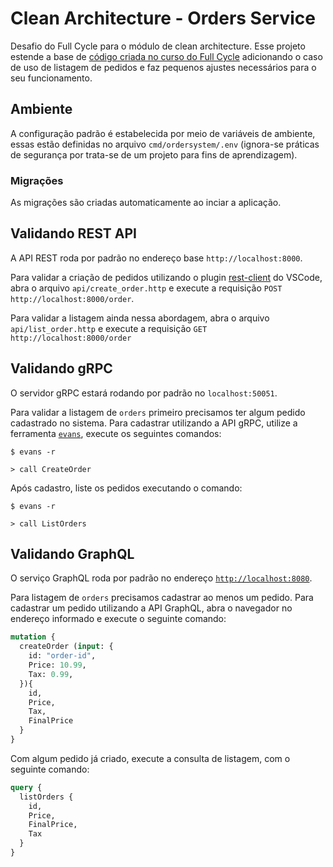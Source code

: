 # Clean Architecture - Orders Service

Desafio do Full Cycle para o módulo de clean architecture. Esse projeto estende a base de [código criada no curso do Full Cycle](https://github.com/devfullcycle/goexpert/tree/main/20-CleanArch) adicionando o caso de uso de listagem de pedidos e faz pequenos ajustes necessários para o seu funcionamento.

## Ambiente

A configuração padrão é estabelecida por meio de variáveis de ambiente, essas estão definidas no arquivo `cmd/ordersystem/.env` (ignora-se práticas de segurança por trata-se de um projeto para fins de aprendizagem).


### Migrações

As migrações são criadas automaticamente ao inciar a aplicação.

## Validando REST API

A API REST roda por padrão no endereço  base `http://localhost:8000`.

Para validar a criação de pedidos utilizando o plugin [rest-client](https://marketplace.visualstudio.com/items?itemName=humao.rest-client) do VSCode, abra o arquivo `api/create_order.http` e execute a requisição `POST http://localhost:8000/order`.

Para validar a listagem ainda nessa abordagem, abra o arquivo `api/list_order.http` e execute a requisição `GET http://localhost:8000/order`

## Validando gRPC

O servidor gRPC estará rodando por padrão no `localhost:50051`.

Para validar a listagem de `orders` primeiro precisamos ter algum pedido cadastrado no sistema. Para cadastrar utilizando a API gRPC, utilize a ferramenta [`evans`](https://github.com/ktr0731/evans?tab=readme-ov-file#installation), execute os seguintes comandos:

```shell
$ evans -r

> call CreateOrder
```

Após cadastro, liste os pedidos executando o comando:

```shell
$ evans -r

> call ListOrders
```

## Validando GraphQL

O serviço GraphQL roda por padrão no endereço [`http://localhost:8080`](http://localhost:8080).

Para listagem de `orders` precisamos cadastrar ao menos um pedido. Para cadastrar um pedido utilizando a API GraphQL, abra o navegador no endereço informado e execute o seguinte comando:

```graphql
mutation {
  createOrder (input: {
    id: "order-id",
    Price: 10.99,
    Tax: 0.99,
  }){
    id,
    Price,
    Tax,
    FinalPrice
  }
}
```
Com algum pedido já criado, execute a consulta de listagem, com o seguinte comando:

```graphql
query {
  listOrders {
    id,
    Price,
    FinalPrice,
    Tax
  }
}
```
